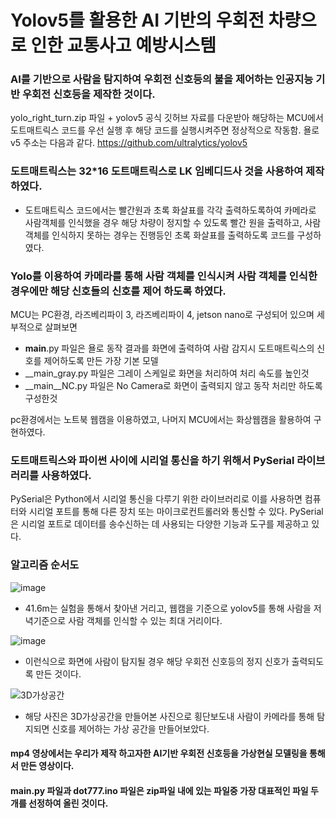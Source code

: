 # Yolov5를 활용한 AI 기반의 우회전 차량으로 인한 교통사고 예방시스템

### AI를 기반으로 사람을 탐지하여 우회전 신호등의 불을 제어하는 인공지능 기반 우회전 신호등을 제작한 것이다.

yolo_right_turn.zip 파일 + yolov5 공식 깃허브 자료를 다운받아 해당하는 MCU에서 도트매트릭스 코드를 우선 실행 후 해당 코드를 실행시켜주면 정상적으로 작동함.
욜로 v5 주소는 다음과 같다. https://github.com/ultralytics/yolov5

### 도트매트릭스는 32*16 도트매트릭스로 LK 임베디드사 것을 사용하여 제작하였다.
- 도트매트릭스 코드에서는 빨간원과 초록 화살표를 각각 출력하도록하여 카메라로 사람객체를 인식했을 경우 해당 차량이 정지할 수 있도록 빨간 원을 출력하고, 
  사람객체를 인식하지 못하는 경우는 진행등인 초록 화살표를 출력하도록 코드를 구성하였다.

### Yolo를 이용하여 카메라를 통해 사람 객체를 인식시켜 사람 객체를 인식한 경우에만 해당 신호들의 신호를 제어 하도록 하였다.
MCU는 PC환경, 라즈베리파이 3, 라즈베리파이 4, jetson nano로 구성되어 있으며 세부적으로 살펴보면

* __main__.py 파일은 욜로 동작 결과를 화면에 출력하여 사람 감지시 도트매트릭스의 신호를 제어하도록 만든 가장 기본 모델
* __main_gray.py 파일은 그레이 스케일로 화면을 처리하여 처리 속도를 높인것
* __main__NC.py 파일은 No Camera로 화면이 출력되지 않고 동작 처리만 하도록 구성한것

pc환경에서는 노트북 웹캠을 이용하였고, 나머지 MCU에서는 화상웹캠을 활용하여 구현하였다.

### 도트매트릭스와 파이썬 사이에 시리얼 통신을 하기 위해서 PySerial 라이브러리를 사용하였다.
PySerial은 Python에서 시리얼 통신을 다루기 위한 라이브러리로 이를 사용하면 컴퓨터와 시리얼 포트를 통해 다른 장치 또는 마이크로컨트롤러와 통신할 수 있다.
PySerial은 시리얼 포트로 데이터를 송수신하는 데 사용되는 다양한 기능과 도구를 제공하고 있다.

### 알고리즘 순서도
![image](https://github.com/kgw08003/yolo_right-turn-traffic-light/assets/109195054/1ff34a1d-1ea5-4524-8ebf-41c4f566fa23)

- 41.6m는 실험을 통해서 찾아낸 거리고, 웹캠을 기준으로 yolov5를 통해 사람을 저녁기준으로 사람 객체를 인식할 수 있는 최대 거리이다.

![image](https://github.com/kgw08003/yolo_right-turn-traffic-light/assets/109195054/0634888b-7123-4721-b5b0-cb47abbf93c9)

- 이런식으로 화면에 사람이 탐지될 경우 해당 우회전 신호등의 정지 신호가 출력되도록 만든 것이다.

![3D가상공간](https://github.com/kgw08003/yolo_right-turn-traffic-light/assets/109195054/6580f18b-bbe8-4ca8-bb7c-8a4be465eb7d)

- 해당 사진은 3D가상공간을 만들어본 사진으로 횡단보도내 사람이 카메라를 통해 탐지되면 신호를 제어하는 가상 공간을 만들어보았다.

#### mp4 영상에서는 우리가 제작 하고자한 AI기반 우회전 신호등을 가상현실 모델링을 통해서 만든 영상이다.

#### __main__.py 파일과 dot777.ino 파일은 zip파일 내에 있는 파일중 가장 대표적인 파일 두 개를 선정하여 올린 것이다.
